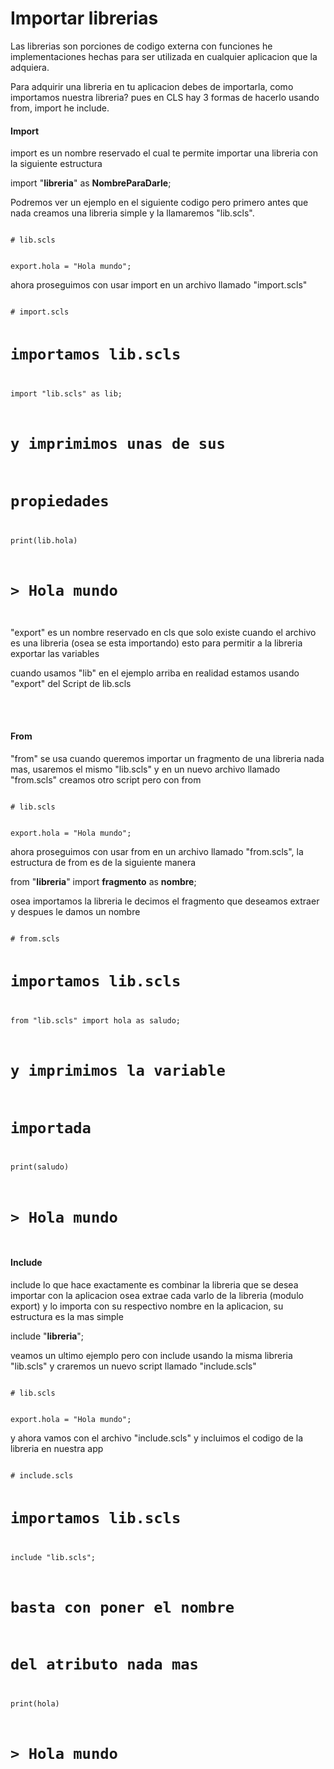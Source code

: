 <h1>
	Importar librerias
</h1>
<p>
	Las librerias son porciones de codigo externa con funciones
	he implementaciones hechas para ser utilizada en cualquier
	aplicacion que la adquiera.
</p>
<p>
	Para adquirir una libreria en tu aplicacion debes de 
	importarla, como importamos nuestra libreria? pues en CLS
	hay 3 formas de hacerlo usando from, import he include.
</p>
<h4 class="green">
	Import
</h4>
<p>
	import es un nombre reservado el cual te permite importar
	una libreria con la siguiente estructura
</p>
<p class="gold">
	import "<b>libreria</b>" as <b>NombreParaDarle</b>;
</p>
<p>
	Podremos ver un ejemplo en el siguiente codigo pero
	primero antes que nada creamos una libreria simple
	y la llamaremos "lib.scls".
</p>
<code type=cls>
# lib.scls

export.hola = "Hola mundo";
</code>
<p>
	ahora proseguimos con usar import en un archivo
	llamado "import.scls"
</p>
<code type=cls>
# import.scls

# importamos lib.scls
import "lib.scls" as lib;

# y imprimimos unas de sus
# propiedades
print(lib.hola)

# > Hola mundo

</code>
<p>
	"export" es un nombre reservado en cls que solo existe
	cuando el archivo es una libreria (osea se esta importando)
	esto para permitir a la libreria exportar las variables
</p>
<p>
	cuando usamos "lib" en el ejemplo arriba en realidad estamos
	usando "export" del Script de lib.scls
</p>
<br>
<br>
<h4 class="green">
	From
</h4>
<p>
	"from" se usa cuando queremos importar un fragmento de una
	libreria nada mas, usaremos el mismo "lib.scls" y en un nuevo
	archivo llamado "from.scls" creamos otro script pero con from
</p>



<code type=cls>
# lib.scls

export.hola = "Hola mundo";
</code>
<p>
	ahora proseguimos con usar from en un archivo
	llamado "from.scls", la estructura de from es
	de la siguiente manera
</p>
<p class="gold">
	from "<b>libreria</b>" import <b>fragmento</b> as <b>nombre</b>;
</p>
<p>
	osea importamos la libreria le decimos el fragmento que
	deseamos extraer y despues le damos un nombre
</p>
<code type=cls>
# from.scls

# importamos lib.scls
from "lib.scls" import hola as saludo;

# y imprimimos la variable
# importada
print(saludo)

# > Hola mundo
</code>

<h4 class="green">
	Include
</h4>
<p>
	include lo que hace exactamente es combinar la libreria
	que se desea importar con la aplicacion osea extrae cada
	varlo de la libreria (modulo export) y lo importa con su
	respectivo nombre en la aplicacion, su estructura es la
	mas simple
</p>
<p class="gold">
	include "<b>libreria</b>";
</p>
<p>
	veamos un ultimo ejemplo pero con include usando la misma
	libreria "lib.scls" y craremos un nuevo script llamado
	"include.scls"
</p>

<code type=cls>
# lib.scls

export.hola = "Hola mundo";
</code>

<p>
	y ahora vamos con el archivo "include.scls" y incluimos
	el codigo de la libreria en nuestra app
</p>

<code type=cls>
# include.scls

# importamos lib.scls
include "lib.scls";

# basta con poner el nombre
# del atributo nada mas

print(hola)

# > Hola mundo
</code>